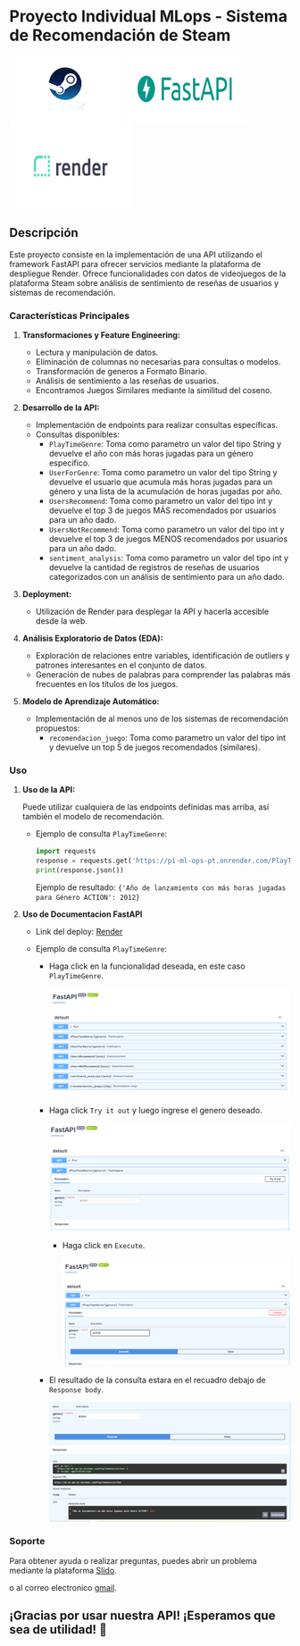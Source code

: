 # Proyecto Individual MLops - Sistema de Recomendación de Steam

<img src="src/Steam.png" alt="Steam" width="200" height="120">
<img src="src/FastAPI.png" alt="FastAPI" width="220" height="120">
<img src="src/Render.png" alt="Render" width="220" height="150">

## Descripción

Este proyecto consiste en la implementación de una API utilizando el framework FastAPI para ofrecer servicios mediante la plataforma de despliegue Render. Ofrece funcionalidades con datos de videojuegos de la plataforma Steam sobre análisis de sentimiento de reseñas de usuarios y sistemas de recomendación.

### Características Principales

1. **Transformaciones y Feature Engineering:**
   
   - Lectura y manipulación de datos.
   - Eliminación de columnas no necesarias para consultas o modelos.
   - Transformación de generos a Formato Binario.
   - Análisis de sentimiento a las reseñas de usuarios.
   - Encontramos Juegos Similares mediante la similitud del coseno.

2. **Desarrollo de la API:**
   
   - Implementación de endpoints para realizar consultas específicas.
   - Consultas disponibles:
     - `PlayTimeGenre`: Toma como parametro un valor del tipo String y devuelve el año con más horas jugadas para un género específico.
     - `UserForGenre`: Toma como parametro un valor del tipo String y devuelve el usuario que acumula más horas jugadas para un género y una lista de la acumulación de horas jugadas por año.
     - `UsersRecommend`: Toma como parametro un valor del tipo int y devuelve el top 3 de juegos MÁS recomendados por usuarios para un año dado.
     - `UsersNotRecommend`: Toma como parametro un valor del tipo int y devuelve el top 3 de juegos MENOS recomendados por usuarios para un año dado.
     - `sentiment_analysis`: Toma como parametro un valor del tipo int y devuelve la cantidad de registros de reseñas de usuarios categorizados con un análisis de sentimiento para un año dado.

3. **Deployment:**
   
   - Utilización de Render para desplegar la API y hacerla accesible desde la web.

4. **Análisis Exploratorio de Datos (EDA):**
   
   - Exploración de relaciones entre variables, identificación de outliers y patrones interesantes en el conjunto de datos.
   - Generación de nubes de palabras para comprender las palabras más frecuentes en los títulos de los juegos.

5. **Modelo de Aprendizaje Automático:**
   
   - Implementación de al menos uno de los sistemas de recomendación propuestos:
     - `recomendacion_juego`: Toma como parametro un valor del tipo int y devuelve un top 5 de juegos recomendados (similares).

### Uso

1. **Uso de la API:**
   
   Puede utilizar cualquiera de las endpoints definidas mas arriba, así también el modelo de recomendación.
   
   - Ejemplo de consulta `PlayTimeGenre`:
     
     ```python
     import requests  
     response = requests.get('https://pi-ml-ops-pt.onrender.com/PlayTimeGenre/action') 
     print(response.json())
     ```
     
     Ejemplo de resultado:
     `{'Año de lanzamiento con más horas jugadas para Género ACTION': 2012}`

2. **Uso de Documentacion FastAPI**
   
   - Link del deploy: [Render](https://pi-ml-ops-pt.onrender.com/docs)
   
   - Ejemplo de consulta `PlayTimeGenre`:
     
     - Haga click en la funcionalidad deseada, en este caso `PlayTimeGenre`.
       
       <img src="src/FA1.png" alt="FastAPI1">
     
     - Haga click `Try it out` y luego ingrese el genero deseado.
       
       <img src="src/FA2.png" alt="FastAPI2">
       
       - Haga click en `Execute`.
         
         <img src="src/FA3.png" alt="FastAPI3">
     
     - El resultado de la consulta estara en el recuadro debajo de `Response body`.
       
       <img src="src/FA4.png" alt="FastAPI4">

### Soporte

Para obtener ayuda o realizar preguntas, puedes abrir un problema mediante la plataforma [Slido](https://app.sli.do/event/91QKwt3an5ty6VyKnxUQYp).

o al correo electronico [gmail](angelprieto92@gmail.com).

## ¡Gracias por usar nuestra API! ¡Esperamos que sea de utilidad! 🚀
